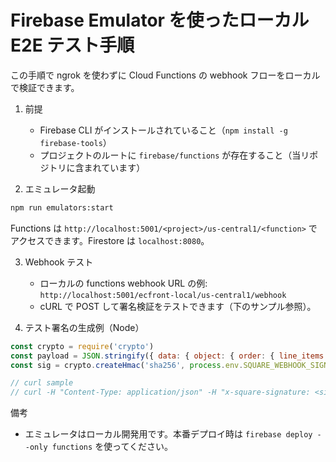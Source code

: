 # Firebase Emulator を使ったローカル E2E テスト手順

この手順で ngrok を使わずに Cloud Functions の webhook フローをローカルで検証できます。

1. 前提
   - Firebase CLI がインストールされていること（`npm install -g firebase-tools`）
   - プロジェクトのルートに `firebase/functions` が存在すること（当リポジトリに含まれています）

2. エミュレータ起動

```bash
npm run emulators:start
```

Functions は `http://localhost:5001/<project>/us-central1/<function>` でアクセスできます。Firestore は `localhost:8080`。

3. Webhook テスト
   - ローカルの functions webhook URL の例:
     `http://localhost:5001/ecfront-local/us-central1/webhook`
   - cURL で POST して署名検証をテストできます（下のサンプル参照）。

4. テスト署名の生成例（Node）

```js
const crypto = require('crypto')
const payload = JSON.stringify({ data: { object: { order: { line_items: [] } } } })
const sig = crypto.createHmac('sha256', process.env.SQUARE_WEBHOOK_SIGNATURE_KEY).update(payload).digest('base64')

// curl sample
// curl -H "Content-Type: application/json" -H "x-square-signature: <sig>" -d '<payload>' http://localhost:5001/ecfront-local/us-central1/webhook
```

備考
- エミュレータはローカル開発用です。本番デプロイ時は `firebase deploy --only functions` を使ってください。
